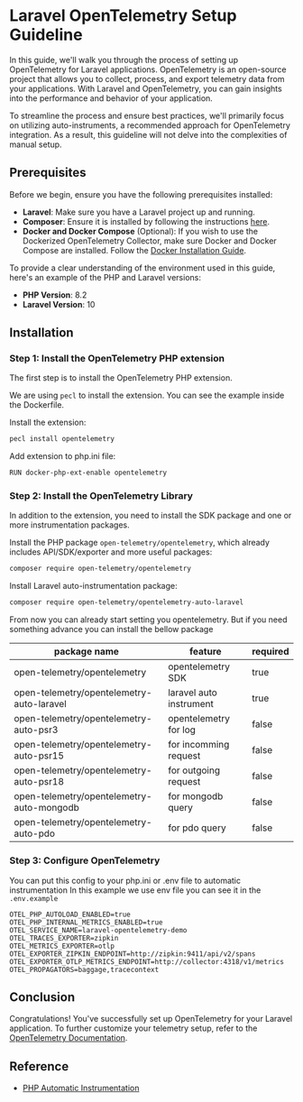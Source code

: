 # Laravel OpenTelemetry Setup Guideline

In this guide, we'll walk you through the process of setting up OpenTelemetry for Laravel applications. OpenTelemetry is an open-source project that allows you to collect, process, and export telemetry data from your applications. With Laravel and OpenTelemetry, you can gain insights into the performance and behavior of your application.

To streamline the process and ensure best practices, we'll primarily focus on utilizing auto-instruments, a recommended approach for OpenTelemetry integration. As a result, this guideline will not delve into the complexities of manual setup. 

## Prerequisites

Before we begin, ensure you have the following prerequisites installed:

- **Laravel**: Make sure you have a Laravel project up and running.
- **Composer**: Ensure it is installed by following the instructions [here](https://getcomposer.org/).
- **Docker and Docker Compose** (Optional): If you wish to use the Dockerized OpenTelemetry Collector, make sure Docker and Docker Compose are installed. Follow the [Docker Installation Guide](https://docs.docker.com/get-docker/).

To provide a clear understanding of the environment used in this guide, here's an example of the PHP and Laravel versions:

- **PHP Version**: 8.2
- **Laravel Version**: 10

## Installation

### Step 1: Install the OpenTelemetry PHP extension

The first step is to install the OpenTelemetry PHP extension.

We are using `pecl` to install the extension. You can see the example inside the Dockerfile.

Install the extension:

```bash
pecl install opentelemetry
```

Add extension to php.ini file:

```bash
RUN docker-php-ext-enable opentelemetry
```

### Step 2: Install the OpenTelemetry Library 

In addition to the extension, you need to install the SDK package and one or more instrumentation packages.

Install the PHP package `open-telemetry/opentelemetry`, which already includes API/SDK/exporter and more useful packages:

```bash
composer require open-telemetry/opentelemetry
```

Install Laravel auto-instrumentation package:

```bash
composer require open-telemetry/opentelemetry-auto-laravel
```

From now you can already start setting you opentelemetry. But if you need something advance you can install the bellow package

| package name | feature | required |
| --- | --- | --- |
| open-telemetry/opentelemetry | opentelemetry SDK | true |
| open-telemetry/opentelemetry-auto-laravel | laravel auto instrument | true |
| open-telemetry/opentelemetry-auto-psr3 | opentelemetry for log | false |
| open-telemetry/opentelemetry-auto-psr15 | for incomming request | false |
| open-telemetry/opentelemetry-auto-psr18 | for outgoing request | false |
| open-telemetry/opentelemetry-auto-mongodb | for mongodb query | false |
| open-telemetry/opentelemetry-auto-pdo | for pdo query | false |

### Step 3: Configure OpenTelemetry 

You can put this config to your php.ini or .env file to automatic instrumentation
In this example we use env file you can see it in the `.env.example`

```
OTEL_PHP_AUTOLOAD_ENABLED=true
OTEL_PHP_INTERNAL_METRICS_ENABLED=true
OTEL_SERVICE_NAME=laravel-opentelemetry-demo
OTEL_TRACES_EXPORTER=zipkin
OTEL_METRICS_EXPORTER=otlp
OTEL_EXPORTER_ZIPKIN_ENDPOINT=http://zipkin:9411/api/v2/spans
OTEL_EXPORTER_OTLP_METRICS_ENDPOINT=http://collector:4318/v1/metrics
OTEL_PROPAGATORS=baggage,tracecontext
```

## Conclusion

Congratulations! You've successfully set up OpenTelemetry for your Laravel application. To further customize your telemetry setup, refer to the [OpenTelemetry Documentation](https://opentelemetry.io/docs/).

## Reference

- [PHP Automatic Instrumentation](https://opentelemetry.io/docs/instrumentation/php/automatic/)
